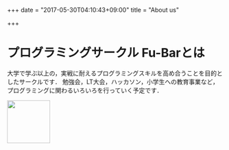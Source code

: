 +++
date = "2017-05-30T04:10:43+09:00"
title = "About us"

+++

# プログラミングサークル Fu-Barとは
大学で学ぶ以上の，実戦に耐えるプログラミングスキルを高め合うことを目的としたサークルです．
勉強会，LT大会，ハッカソン，小学生への教育事業など，プログラミングに関わるいろいろを行っていく予定です．

<img src="/image/profile.jpg" width="100" height="100" />

